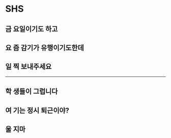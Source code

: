 # SHS

## 금 요일이기도 하고


## 요 즘 감기가 유행이기도한데


## 일 찍 보내주세요

---

## 학 생들이 그럽니다



## 여 기는 정시 퇴근이야?



## 울 지마
